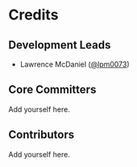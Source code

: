 # Credits

## Development Leads

- Lawrence McDaniel ([@lpm0073](https://github.com/lpm0073))

## Core Committers

Add yourself here.

## Contributors

Add yourself here.
